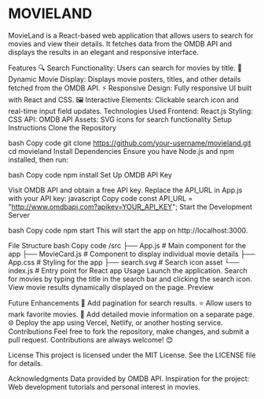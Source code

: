 # MOVIELAND
MovieLand is a React-based web application that allows users to search for movies and view their details. It fetches data from the OMDB API and displays the results in an elegant and responsive interface.

Features
🔍 Search Functionality: Users can search for movies by title.
🎥 Dynamic Movie Display: Displays movie posters, titles, and other details fetched from the OMDB API.
⚡ Responsive Design: Fully responsive UI built with React and CSS.
🖼️ Interactive Elements: Clickable search icon and real-time input field updates.
Technologies Used
Frontend: React.js
Styling: CSS
API: OMDB API
Assets: SVG icons for search functionality
Setup Instructions
Clone the Repository

bash
Copy code
git clone https://github.com/your-username/movieland.git
cd movieland
Install Dependencies Ensure you have Node.js and npm installed, then run:

bash
Copy code
npm install
Set Up OMDB API Key

Visit OMDB API and obtain a free API key.
Replace the API_URL in App.js with your API key:
javascript
Copy code
const API_URL = "http://www.omdbapi.com?apikey=YOUR_API_KEY";
Start the Development Server

bash
Copy code
npm start
This will start the app on http://localhost:3000.

File Structure
bash
Copy code
/src
  ├── App.js           # Main component for the app
  ├── MovieCard.js     # Component to display individual movie details
  ├── App.css          # Styling for the app
  ├── search.svg       # Search icon asset
  └── index.js         # Entry point for React app
Usage
Launch the application.
Search for movies by typing the title in the search bar and clicking the search icon.
View movie results dynamically displayed on the page.
Preview

Future Enhancements
🔄 Add pagination for search results.
⭐ Allow users to mark favorite movies.
📂 Add detailed movie information on a separate page.
🌐 Deploy the app using Vercel, Netlify, or another hosting service.
Contributions
Feel free to fork the repository, make changes, and submit a pull request. Contributions are always welcome! 😊

License
This project is licensed under the MIT License. See the LICENSE file for details.

Acknowledgments
Data provided by OMDB API.
Inspiration for the project: Web development tutorials and personal interest in movies.





